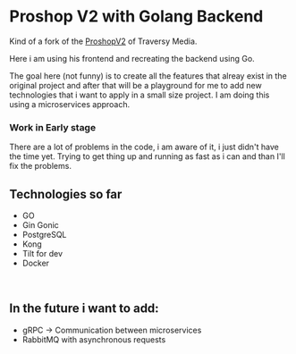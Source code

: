# Proshop V2 with Golang Backend

Kind of a fork of the [ProshopV2](https://github.com/bradtraversy/proshop-v2) of Traversy Media.

Here i am using his frontend and recreating the backend using Go.

The goal here (not funny) is to create all the features that alreay exist in the original project and after that will be a playground for me to add new technologies that i want to apply in a small size project. I am doing this using a microservices approach.

### Work in Early stage

There are a lot of problems in the code, i am aware of it, i just didn't have the time yet. Trying to get thing up and running as fast as i can and than I'll fix the problems.

## Technologies so far

- GO
- Gin Gonic
- PostgreSQL
- Kong
- Tilt for dev
- Docker

<br>

## In the future i want to add:

- gRPC -> Communication between microservices
- RabbitMQ with asynchronous requests

